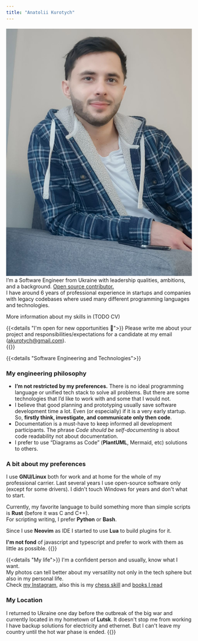 ```yaml
---
title: "Anatolii Kurotych"
---
```

<img src="/images/ava.jpg" class="about-me-img" style="margin-top: 5px;"></a>
I’m a Software Engineer from Ukraine with leadership qualities, ambitions, and a background.
[Open source contributor.](https://github.com/kurotych)    
I have around 6 years of professional experience in startups and companies with legacy codebases 
where used many different programming languages and technologies.

More information about my skills in (TODO CV)

{{<details   "I'm open for new opportunities 💼">}}
Please write me about your project and responsibilities/expectations for a candidate at my email (akurotych@gmail.com).  
{{</details>}}

{{<details  "Software Engineering and Technologies">}}
### My engineering philosophy 
- **I’m not restricted by my preferences.** There is no ideal programming language or unified tech stack to solve all problems. But there are some technologies that I’d like to work with and some that I would not.
- I believe that good planning and prototyping usually save software development time a lot. Even (or especially) if it is a very early startup. So, **firstly think, investigate, and communicate only then code**.
- Documentation is a must-have to keep informed all development participants. 
The phrase *Code should be self-documenting* is about code readability not about documentation.
- I prefer to use “Diagrams as Code” (**PlantUML**, Mermaid, etc) solutions to others.

### A bit about my preferences
I use **GNU/Linux** both for work and at home for the whole of my professional carrier.
Last several years I use open-source software only (except for some drivers).
I didn't touch Windows for years and don't what to start.

Currently, my favorite language to build something more than simple scripts is **Rust** (before it was C and C++).  
For scripting writing, I prefer **Python** or **Bash**.

Since I use **Neovim** as IDE I started to use **Lua** to build plugins for it.

**I'm not fond** of javascript and typescript and prefer to work with them as little as possible.
{{</details>}}


{{<details  "My life">}}
I'm a confident person and usually, know what I want.  
My photos can tell better about my versatility not only in the tech sphere but also in my personal life.  
Check [my Instagram](https://www.instagram.com/kurotych/), also this is my [chess skill](https://lichess.org/@/ArmatusMiles/perf/rapid) and [books I read](https://www.goodreads.com/review/list/120072199-anatolii?shelf=read)

### My Location
I returned to Ukraine one day before the outbreak of the big war and currently located in my hometown of **Lutsk**.
It doesn't stop me from working I have backup solutions for electricity and ethernet.
But I can't leave my country until the hot war phase is ended.
{{</details>}}


